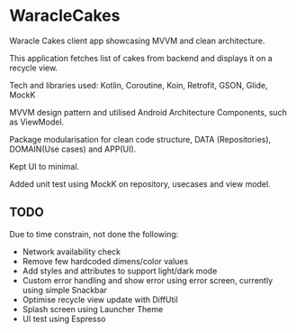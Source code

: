 # WaracleCakes

Waracle Cakes client app showcasing MVVM and clean architecture.

This application fetches list of cakes from backend and displays it on a recycle view.

Tech and libraries used: Kotlin, Coroutine, Koin, Retrofit, GSON, Glide, MockK

MVVM design pattern and utilised Android Architecture Components, such as ViewModel.

Package modularisation for clean code structure, DATA (Repositories), DOMAIN(Use cases) and APP(UI).

Kept UI to minimal.

Added unit test using MockK on repository, usecases and view model.

## TODO

Due to time constrain, not done the following:

* Network availability check
* Remove few hardcoded dimens/color values
* Add styles and attributes to support light/dark mode
* Custom error handling and show error using error screen, currently using simple Snackbar
* Optimise recycle view update with DiffUtil
* Splash screen using Launcher Theme
* UI test using Espresso
